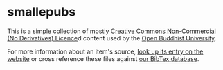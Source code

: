 # smallepubs

This is a simple collection of mostly
[Creative Commons Non-Commercial (No Derivatives) Licence](https://creativecommons.org/licenses/by-nc-nd/4.0/)d
content used by the [Open Buddhist University](https://www.buddhistuniversity.net/).

For more information about an item's source,
[look up its entry on the website](https://www.buddhistuniversity.net/search/)
or cross reference these files against [our BibTex database](https://buddhistuniversity.net/content.bib).
